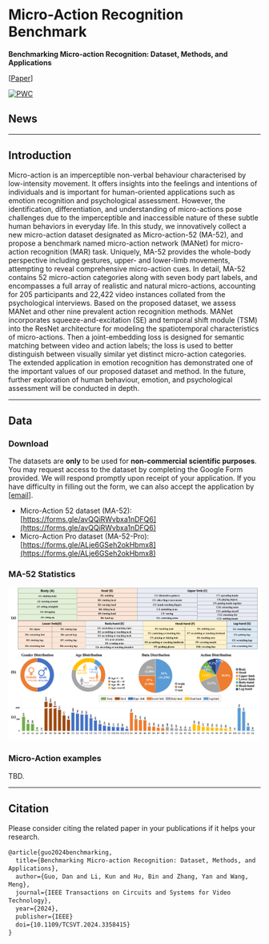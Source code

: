 # Micro-Action Recognition Benchmark

**Benchmarking Micro-action Recognition: Dataset, Methods, and Applications**

[[Paper](https://ieeexplore.ieee.org/document/10414076)] 


[![PWC](https://img.shields.io/endpoint.svg?url=https://paperswithcode.com/badge/benchmarking-micro-action-recognition-dataset/micro-action-recognition-on-ma-52)](https://paperswithcode.com/sota/micro-action-recognition-on-ma-52?p=benchmarking-micro-action-recognition-dataset)


## News


---


## Introduction
Micro-action is an imperceptible non-verbal behaviour characterised by low-intensity movement. It offers insights into the feelings and intentions of individuals and is important for human-oriented applications such as emotion recognition and psychological assessment. However, the identification, differentiation, and understanding of micro-actions pose challenges due to the imperceptible and inaccessible nature of these subtle human behaviors in everyday life. In this study, we innovatively collect a new micro-action dataset designated as Micro-action-52 (MA-52), and propose a benchmark named micro-action network (MANet) for micro-action recognition (MAR) task. Uniquely, MA-52 provides the whole-body perspective including gestures, upper- and lower-limb movements, attempting to reveal comprehensive micro-action cues. In detail, MA-52 contains 52 micro-action categories along with seven body part labels, and encompasses a full array of realistic and natural micro-actions, accounting for 205 participants and 22,422 video instances collated from the psychological interviews. Based on the proposed dataset, we assess MANet and other nine prevalent action recognition methods. MANet incorporates squeeze-and-excitation (SE) and temporal shift module (TSM) into the ResNet architecture for modeling the spatiotemporal characteristics of micro-actions. Then a joint-embedding loss is designed for semantic matching between video and action labels; the loss is used to better distinguish between visually similar yet distinct micro-action categories. The extended application in emotion recognition has demonstrated one of the important values of our proposed dataset and method. In the future, further exploration of human behaviour, emotion, and psychological assessment will be conducted in depth. 

---

## Data

### Download

The datasets are **only** to be used for **non-commercial scientific purposes**. You may request access to the dataset by completing the Google Form provided. We will respond promptly upon receipt of your application. If you have difficulty in filling out the form, we can also accept the application by [[email](mailto:kunli.hfut@gmail.com?subject=Micro-Action%20Dataset%20Requests&cc=guodan@hfut.edu.cn)]. 

- Micro-Action 52 dataset (MA-52): [https://forms.gle/avQQiRWvbxa1nDFQ6](https://forms.gle/avQQiRWvbxa1nDFQ6)
- Micro-Action Pro dataset (MA-52-Pro): [https://forms.gle/ALje6GSeh2okHbmx8](https://forms.gle/ALje6GSeh2okHbmx8)


### MA-52 Statistics
<p align="center">
<img src="./assets/ma52.png" width="880">
</p>

### Micro-Action examples

TBD.

---

## Citation

Please consider citing the related paper in your publications if it helps your research.

```
@article{guo2024benchmarking,
  title={Benchmarking Micro-action Recognition: Dataset, Methods, and Applications},
  author={Guo, Dan and Li, Kun and Hu, Bin and Zhang, Yan and Wang, Meng},
  journal={IEEE Transactions on Circuits and Systems for Video Technology},
  year={2024},
  publisher={IEEE}
  doi={10.1109/TCSVT.2024.3358415}
}
```